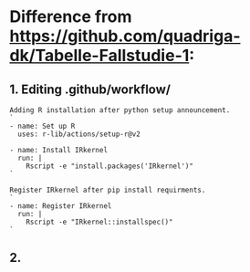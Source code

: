 # Difference from https://github.com/quadriga-dk/Tabelle-Fallstudie-1:

## 1. Editing .github/workflow/

    Adding R installation after python setup announcement.
    `
    - name: Set up R 
      uses: r-lib/actions/setup-r@v2
        
    - name: Install IRkernel
      run: |
        Rscript -e "install.packages('IRkernel')"
    `

    Register IRkernel after pip install requirments.
    `
    - name: Register IRkernel
      run: |
        Rscript -e "IRkernel::installspec()"
    `

## 2. 
    

